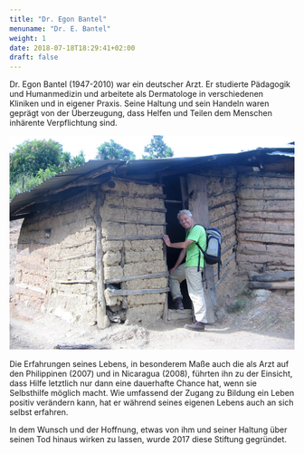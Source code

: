 ```yaml
---
title: "Dr. Egon Bantel"
menuname: "Dr. E. Bantel"
weight: 1
date: 2018-07-18T18:29:41+02:00
draft: false
---
```

Dr. Egon Bantel (1947-2010) war ein deutscher Arzt. Er studierte Pädagogik und 
Humanmedizin und arbeitete als Dermatologe in verschiedenen Kliniken und in 
eigener Praxis. Seine Haltung und sein Handeln waren geprägt von der 
Überzeugung, dass Helfen und Teilen dem Menschen inhärente Verpflichtung sind.

<img src="bantel2.jpg" title="Dr. Egon Bantel 2008 in Nicaragua" class="img-fluid">

Die Erfahrungen seines Lebens, in besonderem Maße auch die als Arzt auf den 
Philippinen (2007) und in Nicaragua (2008), führten ihn zu der Einsicht, dass 
Hilfe letztlich nur dann eine dauerhafte Chance hat, wenn sie Selbsthilfe 
möglich macht. Wie umfassend der Zugang zu Bildung ein Leben positiv verändern 
kann, hat er während seines eigenen Lebens auch an sich selbst erfahren.

<!-- <img src="bantel1.jpg" title="Dr. Egon Bantel 2008 in Nicaragua" class="img-fluid"> -->

In dem Wunsch und der Hoffnung, etwas von ihm und seiner Haltung über seinen 
Tod hinaus wirken zu lassen, wurde 2017 diese Stiftung gegründet.

[1]: https://www.die-bibel.de/bibeln/online-bibeln/einheitsuebersetzung/bibeltext/bibel/text/lesen/stelle/50/250031/250046/
[2]: https://www.die-bibel.de/bibeln/online-bibeln/einheitsuebersetzung/bibeltext/bibel/text/lesen/stelle/50/250042/250043/
[3]: #stiftung
